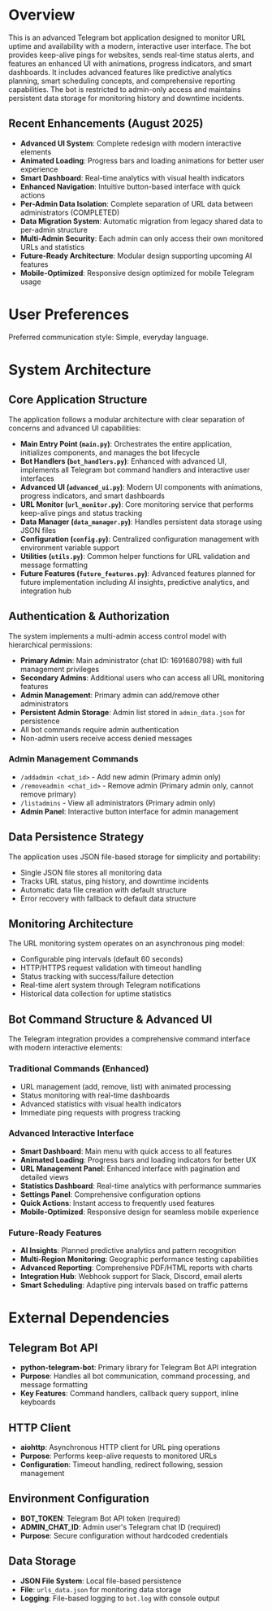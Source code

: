 # Overview

This is an advanced Telegram bot application designed to monitor URL uptime and availability with a modern, interactive user interface. The bot provides keep-alive pings for websites, sends real-time status alerts, and features an enhanced UI with animations, progress indicators, and smart dashboards. It includes advanced features like predictive analytics planning, smart scheduling concepts, and comprehensive reporting capabilities. The bot is restricted to admin-only access and maintains persistent data storage for monitoring history and downtime incidents.

## Recent Enhancements (August 2025)
- **Advanced UI System**: Complete redesign with modern interactive elements
- **Animated Loading**: Progress bars and loading animations for better user experience  
- **Smart Dashboard**: Real-time analytics with visual health indicators
- **Enhanced Navigation**: Intuitive button-based interface with quick actions
- **Per-Admin Data Isolation**: Complete separation of URL data between administrators (COMPLETED)
- **Data Migration System**: Automatic migration from legacy shared data to per-admin structure
- **Multi-Admin Security**: Each admin can only access their own monitored URLs and statistics
- **Future-Ready Architecture**: Modular design supporting upcoming AI features
- **Mobile-Optimized**: Responsive design optimized for mobile Telegram usage

# User Preferences

Preferred communication style: Simple, everyday language.

# System Architecture

## Core Application Structure
The application follows a modular architecture with clear separation of concerns and advanced UI capabilities:

- **Main Entry Point (`main.py`)**: Orchestrates the entire application, initializes components, and manages the bot lifecycle
- **Bot Handlers (`bot_handlers.py`)**: Enhanced with advanced UI, implements all Telegram bot command handlers and interactive user interfaces
- **Advanced UI (`advanced_ui.py`)**: Modern UI components with animations, progress indicators, and smart dashboards
- **URL Monitor (`url_monitor.py`)**: Core monitoring service that performs keep-alive pings and status tracking
- **Data Manager (`data_manager.py`)**: Handles persistent data storage using JSON files
- **Configuration (`config.py`)**: Centralized configuration management with environment variable support
- **Utilities (`utils.py`)**: Common helper functions for URL validation and message formatting
- **Future Features (`future_features.py`)**: Advanced features planned for future implementation including AI insights, predictive analytics, and integration hub

## Authentication & Authorization
The system implements a multi-admin access control model with hierarchical permissions:
- **Primary Admin**: Main administrator (chat ID: 1691680798) with full management privileges
- **Secondary Admins**: Additional users who can access all URL monitoring features
- **Admin Management**: Primary admin can add/remove other administrators
- **Persistent Admin Storage**: Admin list stored in `admin_data.json` for persistence
- All bot commands require admin authentication
- Non-admin users receive access denied messages

### Admin Management Commands
- `/addadmin <chat_id>` - Add new admin (Primary admin only)
- `/removeadmin <chat_id>` - Remove admin (Primary admin only, cannot remove primary)
- `/listadmins` - View all administrators (Primary admin only)
- **Admin Panel**: Interactive button interface for admin management

## Data Persistence Strategy
The application uses JSON file-based storage for simplicity and portability:
- Single JSON file stores all monitoring data
- Tracks URL status, ping history, and downtime incidents
- Automatic data file creation with default structure
- Error recovery with fallback to default data structure

## Monitoring Architecture
The URL monitoring system operates on an asynchronous ping model:
- Configurable ping intervals (default 60 seconds)
- HTTP/HTTPS request validation with timeout handling
- Status tracking with success/failure detection
- Real-time alert system through Telegram notifications
- Historical data collection for uptime statistics

## Bot Command Structure & Advanced UI
The Telegram integration provides a comprehensive command interface with modern interactive elements:

### Traditional Commands (Enhanced)
- URL management (add, remove, list) with animated processing
- Status monitoring with real-time dashboards
- Advanced statistics with visual health indicators  
- Immediate ping requests with progress tracking

### Advanced Interactive Interface
- **Smart Dashboard**: Main menu with quick access to all features
- **Animated Loading**: Progress bars and loading indicators for better UX
- **URL Management Panel**: Enhanced interface with pagination and detailed views
- **Statistics Dashboard**: Real-time analytics with performance summaries
- **Settings Panel**: Comprehensive configuration options
- **Quick Actions**: Instant access to frequently used features
- **Mobile-Optimized**: Responsive design for seamless mobile experience

### Future-Ready Features
- **AI Insights**: Planned predictive analytics and pattern recognition
- **Multi-Region Monitoring**: Geographic performance testing capabilities
- **Advanced Reporting**: Comprehensive PDF/HTML reports with charts
- **Integration Hub**: Webhook support for Slack, Discord, email alerts
- **Smart Scheduling**: Adaptive ping intervals based on traffic patterns

# External Dependencies

## Telegram Bot API
- **python-telegram-bot**: Primary library for Telegram Bot API integration
- **Purpose**: Handles all bot communication, command processing, and message formatting
- **Key Features**: Command handlers, callback query support, inline keyboards

## HTTP Client
- **aiohttp**: Asynchronous HTTP client for URL ping operations
- **Purpose**: Performs keep-alive requests to monitored URLs
- **Configuration**: Timeout handling, redirect following, session management

## Environment Configuration
- **BOT_TOKEN**: Telegram Bot API token (required)
- **ADMIN_CHAT_ID**: Admin user's Telegram chat ID (required)
- **Purpose**: Secure configuration without hardcoded credentials

## Data Storage
- **JSON File System**: Local file-based persistence
- **File**: `urls_data.json` for monitoring data storage
- **Logging**: File-based logging to `bot.log` with console output